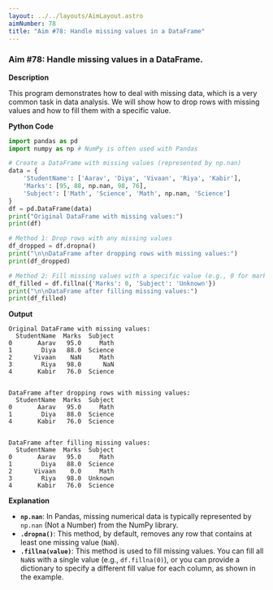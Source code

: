 ```yaml
---
layout: ../../layouts/AimLayout.astro
aimNumber: 78
title: "Aim #78: Handle missing values in a DataFrame"
---
```


### Aim #78: Handle missing values in a DataFrame.

**Description**

This program demonstrates how to deal with missing data, which is a very common task in data analysis. We will show how to drop rows with missing values and how to fill them with a specific value.

**Python Code**

```python
import pandas as pd
import numpy as np # NumPy is often used with Pandas

# Create a DataFrame with missing values (represented by np.nan)
data = {
    'StudentName': ['Aarav', 'Diya', 'Vivaan', 'Riya', 'Kabir'],
    'Marks': [95, 88, np.nan, 98, 76],
    'Subject': ['Math', 'Science', 'Math', np.nan, 'Science']
}
df = pd.DataFrame(data)
print("Original DataFrame with missing values:")
print(df)

# Method 1: Drop rows with any missing values
df_dropped = df.dropna()
print("\n\nDataFrame after dropping rows with missing values:")
print(df_dropped)

# Method 2: Fill missing values with a specific value (e.g., 0 for marks)
df_filled = df.fillna({'Marks': 0, 'Subject': 'Unknown'})
print("\n\nDataFrame after filling missing values:")
print(df_filled)
```

**Output**

```text
Original DataFrame with missing values:
  StudentName  Marks  Subject
0       Aarav   95.0     Math
1        Diya   88.0  Science
2      Vivaan    NaN     Math
3        Riya   98.0      NaN
4       Kabir   76.0  Science


DataFrame after dropping rows with missing values:
  StudentName  Marks  Subject
0       Aarav   95.0     Math
1        Diya   88.0  Science
4       Kabir   76.0  Science


DataFrame after filling missing values:
  StudentName  Marks  Subject
0       Aarav   95.0     Math
1        Diya   88.0  Science
2      Vivaan    0.0     Math
3        Riya   98.0  Unknown
4       Kabir   76.0  Science
```

**Explanation**

- **`np.nan`**: In Pandas, missing numerical data is typically represented by `np.nan` (Not a Number) from the NumPy library.
- **`.dropna()`**: This method, by default, removes any row that contains at least one missing value (`NaN`).
- **`.fillna(value)`**: This method is used to fill missing values. You can fill all `NaN`s with a single value (e.g., `df.fillna(0)`), or you can provide a dictionary to specify a different fill value for each column, as shown in the example.

```